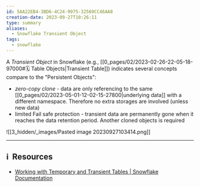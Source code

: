```yaml
---
id: 5AA22EB4-3BD6-4C24-9975-32569CC46AA8
creation-date: 2023-09-27T10:26:11
type: summary
aliases:
  - Snowflake Transient Object
tags:
  - snowflake
---
```


A *Transient Object* in Snowflake (e.g., [[0_pages/02/2023-02-26-22-05-18-97000#🗓️ Table Objects|Transient Table]]) indicates several concepts compare to the "Persistent Objects": 
- *zero-copy clone* - data are only referencing to the same [[0_pages/02/2023-05-01-12-02-15-27800|underlying data]] with a different namespace. Therefore no extra storages are involved (unless new data)
- limited Fail safe protection - transient data are permanently gone when it reaches the data retention period. Another cloned objects is required

![[3_hidden/_images/Pasted image 20230927103414.png]]




---
## ℹ️  Resources
- [Working with Temporary and Transient Tables | Snowflake Documentation](https://docs.snowflake.com/en/user-guide/tables-temp-transient#transient-tables)